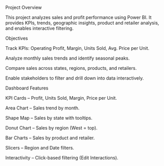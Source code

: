 Project Overview

This project analyzes sales and profit performance using Power BI.
It provides KPIs, trends, geographic insights, product and retailer analysis, and enables interactive filtering.

Objectives

Track KPIs: Operating Profit, Margin, Units Sold, Avg. Price per Unit.

Analyze monthly sales trends and identify seasonal peaks.

Compare sales across states, regions, products, and retailers.

Enable stakeholders to filter and drill down into data interactively.

Dashboard Features

KPI Cards – Profit, Units Sold, Margin, Price per Unit.

Area Chart – Sales trend by month.

Shape Map – Sales by state with tooltips.

Donut Chart – Sales by region (West = top).

Bar Charts – Sales by product and retailer.

Slicers – Region and Date filters.

Interactivity – Click-based filtering (Edit Interactions).
